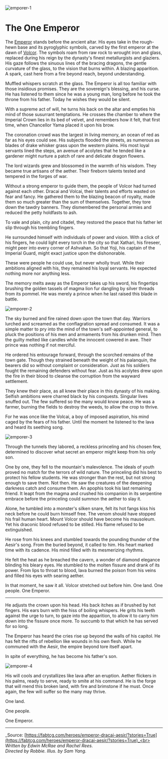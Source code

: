<img src="https://media.githubusercontent.com/media/nathaneastwood/fablore/main/src/main-story/09-dynasty/media/emporer-1.webp" alt="emporer-1" class="center">

# The One Emperor

The [Emperor](https://legendarystories.net/heroes-of-rathe/emperor-about.html) stands before the ancient altar. His eyes take in the rough-hewn base and its pyroglyphic symbols, carved by the first emperor at the dawn of [Volcor](https://legendarystories.net/world-of-rathe/volcor/volcor.html). The symbols roam from raw rock to wrought iron and glass, replaced during his reign by the dynasty's finest metallurgists and glaziers. His gaze follows the sinuous lines of the bracing dragons, the gentle curvature of the glass, to the vision that burns within. A blazing apparition. A spark, cast here from a fire beyond reach, beyond understanding.

Muffled whispers scratch at the glass. The Emperor is all too familiar with those insidious promises. They are the sovereign's blessing, and his curse. He has listened to them since he was a young man, long before he took the throne from his father. Today he wishes they would be silent.

With a supreme act of will, he turns his back on the altar and empties his mind of those susurrant temptations. He crosses the chamber to where the Imperial Crown lies in its bed of velvet, and remembers how it felt, that first time, when Chancellor Yama placed it upon his brow.

The coronation crowd was the largest in living memory, an ocean of red as far as his eyes could see. His subjects flooded the streets, as numerous as blades of drake whisker grass upon the western plains. His most loyal servants lined the steps, an avenue of acolytes that he tended like a gardener might nurture a patch of rare and delicate dragon flowers.

The lord wizards grew and blossomed in the warmth of his wisdom. They became true artisans of the aether. Their fireborn talents tested and tempered in the forges of war.

Without a strong emperor to guide them, the people of Volcor had turned against each other. Dracai and Volcai, their talents and efforts wasted on fear and fancy. He gathered them to the blazing beacon of royalty, made them so much greater than the sum of themselves. Together, they tore down the tawdry banners. They dismembered the personal armies and reduced the petty holdfasts to ash.

To vale and plain, city and citadel, they restored the peace that his father let slip through his trembling fingers.

He surrounded himself with individuals of power and vision. With a click of his fingers, he could light every torch in the city so that Xathari, his fireseer, might peer into every corner of Ashvahan. So that Yoji, his captain of the Imperial Guard, might exact justice upon the dishonorable.

These were people he could use, but never wholly trust. While their ambitions aligned with his, they remained his loyal servants. He expected nothing more nor anything less.

The memory melts away as the Emperor takes up his sword, his fingertips brushing the golden tassels of magma lion fur dangling by silver threads from its pommel. He was merely a prince when he last raised this blade in battle.

<img src="https://media.githubusercontent.com/media/nathaneastwood/fablore/main/src/main-story/09-dynasty/media/emporer-2.webp" alt="emporer-2" class="center">

The sky burned and fire rained down upon the town that day. Warriors lurched and screamed as the conflagration spread and consumed. It was a simple matter to pry into the mind of the town's self-appointed general, to pluck the positions of his men and armaments from his drunken mind. Then the guilty melted like candles while the innocent cowered in awe. Their prince was nothing if not merciful.

He ordered his entourage forward, through the scorched remains of the town gate. Though they strained beneath the weight of his palanquin, the bearers did so without complaint or consideration. Just as his soldiers fought the remaining defenders without fear. Just as his acolytes drew upon the fire in their blood to cleanse the corruption from the wayward settlement.

They knew their place, as all knew their place in this dynasty of his making. Selfish ambitions were charred black by his conquests. Singular lives snuffed out. The few suffered so the many would know peace. He was a farmer, burning the fields to destroy the weeds, to allow the crop to thrive.

For he was once like the Volcai, a boy of imposed aspiration, his mind caged by the fears of his father. Until the moment he listened to the lava and heard its seething song.

<img src="https://media.githubusercontent.com/media/nathaneastwood/fablore/main/src/main-story/09-dynasty/media/emporer-3.webp" alt="emporer-3" class="center">

Through the tunnels they labored, a reckless princeling and his chosen few, determined to discover what secret an emperor might keep from his only son.

One by one, they fell to the mountain's malevolence. The ideals of youth proved no match for the terrors of wild nature. The princeling did his best to protect his fellow students. He was stronger than the rest, but not strong enough to save them. Not then. He saw the creatures of the deepening darkness catch and consume them. An apophis took his last remaining friend. It leapt from the magma and crushed his companion in its serpentine embrace before the princeling could summon the aether to slay it.

Alone, he tumbled into a monster's silken snare, felt its hot fangs kiss his neck before he could burn himself free. The venom should have stopped his frail human heart. Mount Volcor should have become his mausoleum. Yet his draconic blood refused to be stilled. His flame refused to be extinguished.

He rose from his knees and stumbled towards the pounding thunder of the Aesir's song. From the buried beyond, it called to him. His heart marked time with its cadence. His mind filled with its mesmerizing rhythms.

He felt the heat as he breached the cavern, a wonder of diamond elegance blinding his bleary eyes. He stumbled to the molten fissure and drank of its power. From lips to throat to blood, lava burned the poison from his veins and filled his eyes with searing aether.

In that moment, he saw it all. Volcor stretched out before him. One land. One people. One Emperor.

---

He adjusts the crown upon his head. His back itches as if brushed by hot fingers. His ears burn with the hiss of boiling whispers. He grits his teeth against the urge to turn, to gaze into the apparition, to allow it to carry him down into the fissure once more. To succumb to that which he has served for so long.

The Emperor has heard the cries rise up beyond the walls of his capitol. He has felt the rifts of rebellion like wounds in his own flesh. While he communed with the Aesir, the empire beyond tore itself apart.

In spite of everything, he has become his father's son.

<img src="https://media.githubusercontent.com/media/nathaneastwood/fablore/main/src/main-story/09-dynasty/media/emporer-4.webp" alt="emporer-4" class="center">

His will cools and crystallizes like lava after an eruption. Aether flickers in his palms, ready to serve, ready to smite at his command. He is the forge that will mend this broken land, with fire and brimstone if he must. Once again, the few will suffer so the many may thrive.

One land.

One people.

One Emperor.

---

_Source: [https://fabtcg.com/heroes/emperor-dracai-aesir/?stories=True](https://fabtcg.com/heroes/emperor-dracai-aesir/?stories=True)_<br>
_Written by Edwin McRae and Rachel Rees._<br>
_Directed by Robbie. Illus. by Sam Yang._
